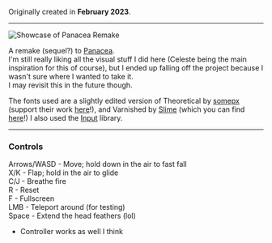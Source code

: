 Originally created in **February 2023**.

---

![Showcase of Panacea Remake](https://github.com/Klehrik/Panacea-Remake/assets/78520710/cd017bd8-9baa-43de-898d-09082a9cd93d)


A remake (sequel?) to [Panacea](https://klehrik.itch.io/panacea).  
I'm still really liking all the visual stuff I did here (Celeste being the main inspiration for this of course), but I ended up falling off the project because I wasn't sure where I wanted to take it.  
I may revisit this in the future though.

The fonts used are a slightly edited version of Theoretical by [somepx](https://somepx.itch.io/) (support their work [here](https://somepx.itch.io/humble-fonts-tiny)!), and Varnished by [Slime](https://pleeze.itch.io/) (which you can find [here](https://pleeze.itch.io/slimesfonts)!)
I also used the [Input](https://offalynne.github.io/Input/#/6.1/) library.

---

### Controls

Arrows/WASD - Move; hold down in the air to fast fall  
X/K - Flap; hold in the air to glide  
C/J - Breathe fire  
R - Reset  
F - Fullscreen  
LMB - Teleport around (for testing)  
Space - Extend the head feathers (lol)  

- Controller works as well I think
